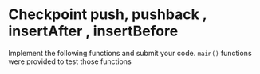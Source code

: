 # Checkpoint push, pushback ,  insertAfter , insertBefore

Implement the following functions and submit your code. `main()` functions were provided to test those functions

